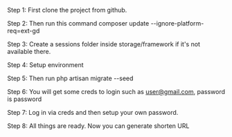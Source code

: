 Step 1: First clone the project from github.

Step 2: Then run this command  composer update --ignore-platform-req=ext-gd

Step 3: Create a sessions folder inside storage/framework if it's not available there.

Step 4: Setup environment

Step 5: Then run php artisan migrate --seed

Step 6: You will get some creds to login such as user@gmail.com, password is password

Step 7: Log in via creds and then setup your own password.

Step 8: All things are ready. Now you can generate shorten URL
